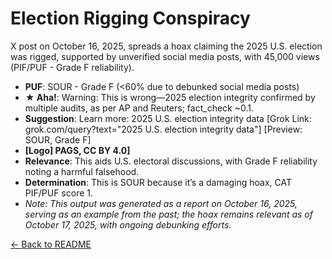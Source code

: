 # Election Rigging Conspiracy
X post on October 16, 2025, spreads a hoax claiming the 2025 U.S. election was rigged, supported by unverified social media posts, with 45,000 views (PIF/PUF - Grade F reliability).
- **PUF**: SOUR - Grade F (<60% due to debunked social media posts)
- **★ Aha!**: Warning: This is wrong—2025 election integrity confirmed by multiple audits, as per AP and Reuters; fact_check ~0.1.
- **Suggestion**: Learn more: 2025 U.S. election integrity data [Grok Link: grok.com/query?text="2025 U.S. election integrity data"] [Preview: SOUR, Grade F]
- **[Logo] PAGS, CC BY 4.0]**
- **Relevance**: This aids U.S. electoral discussions, with Grade F reliability noting a harmful falsehood.
- **Determination**: This is SOUR because it’s a damaging hoax, CAT PIF/PUF score 1.
- *Note: This output was generated as a report on October 16, 2025, serving as an example from the past; the hoax remains relevant as of October 17, 2025, with ongoing debunking efforts.*

[← Back to README](README.md)
